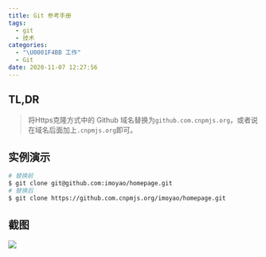 ```yaml
---
title: Git 参考手册
tags:
  - git
  - 技术
categories:
  - "\U0001F4BB 工作"
  - Git
date: 2020-11-07 12:27:56
---
```


## TL,DR
> 将Https克隆方式中的 Github 域名替换为`github.com.cnpmjs.org`，或者说在域名后面加上`.cnpmjs.org`即可。

## 实例演示

```bash
# 替换前
$ git clone git@github.com:imoyao/homepage.git
# 替换后
$ git clone https://github.com.cnpmjs.org/imoyao/homepage.git
```
## 截图

![](https://cdn.jsdelivr.net/gh/masantu/statics/images/20201207203856.png)